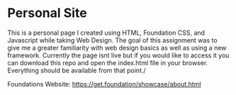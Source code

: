 # Personal Site

This is a personal page I created using HTML, Foundation CSS, and Javascript while taking Web Design. The goal of this assignment
was to give me a greater familiarity with web design basics as well as using a new framework. Currently the page isnt live but if
you would like to access it you can download this repo and open the index.html file in your browser. Everything should be available 
from that point./

Foundations Website:
https://get.foundation/showcase/about.html
